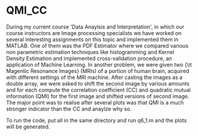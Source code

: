 # QMI_CC

During my current course 'Data Anaylsis and Interpretation', in which our course instructors are Image processing specialists we have worked on several interesting assignments on this topic and implemented them in MATLAB. One of them was the PDF Estimator where we compared various non parametric estimation techniques like histogramming and Kernel Density Estimation and implemented cross-validation procedure, an application of Machine Learning. In another problem, we were given two {\it Magentic Resonance Images} (MRIs) of a portion of human brain, acquired with different settings of the MRI machine. After casting the images as a double array, we were asked to shift the second image by various amounts and for each compute the correlation coefficient (CC) and quadratic mutual information (QMI) for the first image and shifted versions of second image. The major point was to realise after several plots was that QMI is a much stronger indicator than the CC and anaylze why so.

To run the code, put all in the same directory and run q6_1.m and the plots will be generated.
